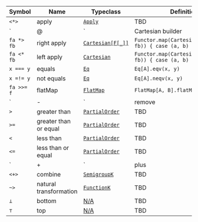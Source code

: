 | Symbol     | Name                   | Typeclass                                                             | Definition |
| ---------------- | ---------------------- | --------------------------------------------------------------------- |----------- |
| `<*>`      | apply                  | [`Apply`](core/src/main/scala/cats/Apply.scala)                       | TBD        |
| `|@|`      | Cartesian builder      | [`Cartesian[F[_]]`](core/src/main/scala/cats/Cartesian.scala)               | TBD        |
| `fa *> fb` | right apply            | [`Cartesian[F[_]]`](core/src/main/scala/cats/Cartesian.scala)               | `Functor.map(Cartesian.product(fa, fb)) { case (a, b) => b }` |
| `fa <* fb` | left apply             | [`Cartesian`](core/src/main/scala/cats/Cartesian.scala)               | `Functor.map(Cartesian.product(fa, fb)) { case (a, b) => a }` |
| `x === y`  | equals                 | [`Eq`](kernel/src/main/scala/cats/kernel/Eq.scala)                    | `Eq[A].eqv(x, y)`  |
| `x =!= y`  | not equals             | [`Eq`](kernel/src/main/scala/cats/kernel/Eq.scala)                    | `Eq[A].neqv(x, y)` |
| `fa >>= f` | flatMap                | [`FlatMap`](core/src/main/scala/cats/syntax/flatMap.scala)            | `FlatMap[A, B].flatMap(fa)(f)` |
| `|-|`      | remove                 | [`Group`](kernel/src/main/scala/cats/kernel/Group.scala)              | TBD |
| `>`        | greater than           | [`PartialOrder`](kernel/src/main/scala/cats/kernel/PartialOrder.scala)| TBD |
| `>=`       | greater than or equal  | [`PartialOrder`](kernel/src/main/scala/cats/kernel/PartialOrder.scala)| TBD |
| `<`        | less than              | [`PartialOrder`](kernel/src/main/scala/cats/kernel/PartialOrder.scala)| TBD |
| `<=`       | less than or equal     | [`PartialOrder`](kernel/src/main/scala/cats/kernel/PartialOrder.scala)| TBD |
| `|+|`      | plus                   | [`Semigroup`](kernel/src/main/scala/cats/kernel/Semigroup.scala)      | TBD |
| `<+>`      | combine                | [`SemigroupK`](core/src/main/scala/cats/SemigroupK.scala)             | TBD |
| `~>`       | natural transformation | [`FunctionK`](core/src/main/scala/cats/arrow/FunctionK.scala)         | TBD |
| `⊥`        | bottom                 | [N/A](core/src/main/scala/cats/package.scala)                         | TBD |
| `⊤`        | top                    | [N/A](core/src/main/scala/cats/package.scala)                         | TBD |
